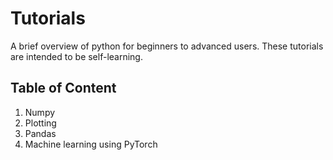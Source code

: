 # Tutorials

A brief overview of python for beginners to advanced users. These tutorials are intended to be self-learning.


## Table of Content

1. Numpy
2. Plotting
3. Pandas
4. Machine learning using PyTorch
